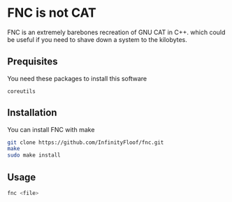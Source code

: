 # FNC is not CAT
FNC is an extremely barebones recreation of GNU CAT in C++. which could be useful if you need to shave down a system to the kilobytes.

## Prequisites
You need these packages to install this software
```
coreutils
```

## Installation
You can install FNC with make

```bash
git clone https://github.com/InfinityFloof/fnc.git
make
sudo make install
```

## Usage

```bash
fnc <file>
```

